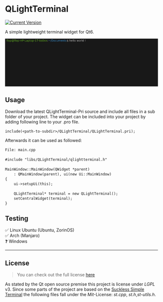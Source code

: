 # QLightTerminal

[![Current Version](https://img.shields.io/badge/version-1.0.0-green.svg)](https://github.com/ChargeIn/QLightTerm)

A simple lightweight terminal widget for Qt6.

![Terminal Preview](https://github.com/ChargeIn/QLightTerm/blob/master/example/demo.png)

## Usage

Download the latest QLightTerminal-Pri source and include all files in a sub folder of your project. The widget can be
included into your project by adding following line to your .pro file.

```
include(<path-to-subdir>/QLightTerminal/QLightTerminal.pri);
```

Afterwards it can be used as followed:

```
File: main.cpp

#include "libs/QLightTerminal/qlightterminal.h"

MainWindow::MainWindow(QWidget *parent)
    : QMainWindow(parent), ui(new Ui::MainWindow)
{
    ui->setupUi(this);

    QLightTerminal* terminal = new QLightTerminal();
    setCentralWidget(terminal);
}
```

## Testing

&#9989; Linux Ubuntu (Ubuntu, ZorinOS)\
&#9989; Arch (Manjaro)\
❓ Windows

---

## License

> You can check out the full license [here](https://github.com/ChargeIn/QLightTerm/blob/master/LICENSE)

As stated by the Qt open source premise this project is license under *LGPL* v3. Since some parts of the project are
based on the [Suckless Simple Terminal](https://st.suckless.org/)
the following files fall under the *Mit*-License: *st.cpp*, *st.h*,*st-utils.h*.
